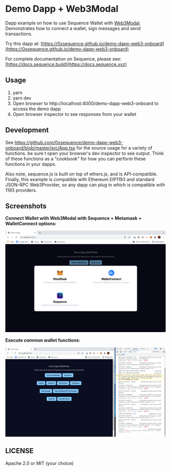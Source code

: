 Demo Dapp + Web3Modal
=====================

Dapp example on how to use Sequence Wallet with [Web3Modal](https://github.com/Web3Modal/web3modal). Demonstrates how to connect a wallet, sign messages and send transactions.

Try this dapp at: [https://0xsequence.github.io/demo-dapp-web3-onboard](https://0xsequence.github.io/demo-dapp-web3-onboard)

For complete documentation on Sequence, please see: [https://docs.sequence.build](https://docs.sequence.xyz)

## Usage

1. yarn
2. yarn dev
3. Open browser to http://localhost:4000/demo-dapp-web3-onboard to access the demo dapp
4. Open browser inspector to see responses from your wallet

## Development

See https://github.com/0xsequence/demo-dapp-web3-onboard/blob/master/src/App.tsx for the source
usage for a variety of functions. be sure t open your browser's dev inspector to see output.
Think of these functions as a "cookbook" for how you can perform these functions in your dapps.

Also note, sequence.js is built on top of ethers.js, and is API-compatible. Finally, this example
is compatible with Ethereum EIP1193 and standard JSON-RPC Web3Provider, so any dapp can plug in
which is compatible with 1193 providers.



## Screenshots

**Connect Wallet with Web3Modal with Sequence + Metamask + WalletConnect options:**

![Connect Wallet](./screenshots/screen-open.png)


**Execute common wallet functions:**

![Wallet functions](./screenshots/screen-txn.png)



## LICENSE

Apache 2.0 or MIT (your choice)
